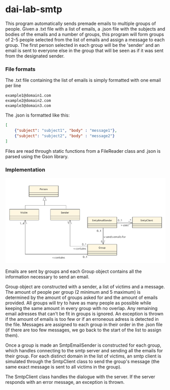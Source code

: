 # dai-lab-smtp
This program automatically sends premade emails to multiple groups of people. Given a .txt file with a list of emails, a .json file with the subjects and bodies of the emails and a number of groups, this program will form groups of 2-5 people selected from the list of emails and assign a message to each group. The first person selected in each group will be the 'sender' and an email is sent to everyone else in the group that will be seen as if it was sent from the designated sender.

### File formats
The .txt file containing the list of emails is simply formatted with one email per line
```
example1@domain1.com
example2@domain2.com
example3@domain3.com
```


The .json is formatted like this:


```json
[
    {"subject": "subject1", "body" : "message1"}, 
    {"subject": "subject2", "body" : "message2"}
]
```
Files are read through static functions from a FileReader class and .json is parsed using the Gson library.

### Implementation

![Alt text](smtp_classes.png)

Emails are sent by groups and each Group object contains all the information necessary to send an email. 

Group object are constructed with a sender, a list of victims and a message. The amount of people per group (2 minimum and 5 maximum) is determined by the amount of groups asked for and the amount of emails provided. All groups will try to have as many people as possible while keeping the same amount in every group with no overlap. Any remaining email adresses that can't be fit in groups is ignored. An exception is thrown if the amount of emails is too few or if an erroneous adress is detected in the file. Messages are assigned to each group in their order in the .json file (if there are too few messages, we go back to the start of the list to assign them).

Once a group is made an SmtpEmailSender is constructed for each group, which handles connecting to the smtp server and sending all the emails for their group. For each distinct domain in the list of victims, an smtp client is simulated through the SmtpClient class to send the group's message (the same exact message is sent to all victims in the group).

The SmtpClient class handles the dialogue with the server. If the server responds with an error message, an exception is thrown.